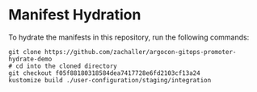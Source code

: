 # Manifest Hydration

To hydrate the manifests in this repository, run the following commands:

```shell
git clone https://github.com/zachaller/argocon-gitops-promoter-hydrate-demo
# cd into the cloned directory
git checkout f05f88180318584dea7417728e6fd2103cf13a24
kustomize build ./user-configuration/staging/integration
```
